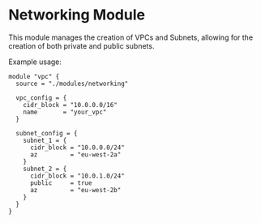 # Networking Module

This module manages the creation of VPCs and Subnets, allowing for the creation of both private and public subnets.

Example usage:
```
module "vpc" {
  source = "./modules/networking"

  vpc_config = {
    cidr_block = "10.0.0.0/16"
    name       = "your_vpc"
  }

  subnet_config = {
    subnet_1 = {
      cidr_block = "10.0.0.0/24"
      az         = "eu-west-2a"
    }
    subnet_2 = {
      cidr_block = "10.0.1.0/24"
      public     = true
      az         = "eu-west-2b"
    }
  }
}
```
